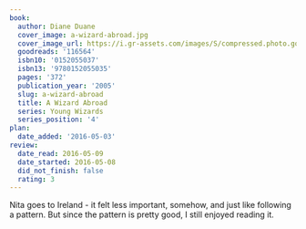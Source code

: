```yaml
---
book:
  author: Diane Duane
  cover_image: a-wizard-abroad.jpg
  cover_image_url: https://i.gr-assets.com/images/S/compressed.photo.goodreads.com/books/1303797089l/116564._SY160_.jpg
  goodreads: '116564'
  isbn10: '0152055037'
  isbn13: '9780152055035'
  pages: '372'
  publication_year: '2005'
  slug: a-wizard-abroad
  title: A Wizard Abroad
  series: Young Wizards
  series_position: '4'
plan:
  date_added: '2016-05-03'
review:
  date_read: 2016-05-09
  date_started: 2016-05-08
  did_not_finish: false
  rating: 3
---
```


Nita goes to Ireland - it felt less important, somehow, and just like following a pattern. But since the pattern is pretty good, I still enjoyed reading it.

